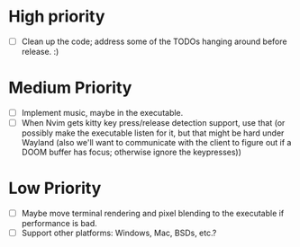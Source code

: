 # High priority
- [ ] Clean up the code; address some of the TODOs hanging around before
  release. :)

# Medium Priority
- [ ] Implement music, maybe in the executable.
- [ ] When Nvim gets kitty key press/release detection support, use that (or
  possibly make the executable listen for it, but that might be hard under
  Wayland (also we'll want to communicate with the client to figure out if a
  DOOM buffer has focus; otherwise ignore the keypresses))

# Low Priority
- [ ] Maybe move terminal rendering and pixel blending to the executable if
  performance is bad.
- [ ] Support other platforms: Windows, Mac, BSDs, etc.?
